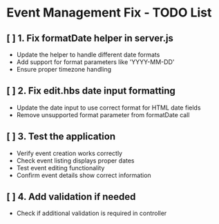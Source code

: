 # Event Management Fix - TODO List

## [ ] 1. Fix formatDate helper in server.js
- Update the helper to handle different date formats
- Add support for format parameters like 'YYYY-MM-DD'
- Ensure proper timezone handling

## [ ] 2. Fix edit.hbs date input formatting
- Update the date input to use correct format for HTML date fields
- Remove unsupported format parameter from formatDate call

## [ ] 3. Test the application
- Verify event creation works correctly
- Check event listing displays proper dates
- Test event editing functionality
- Confirm event details show correct information

## [ ] 4. Add validation if needed
- Check if additional validation is required in controller
